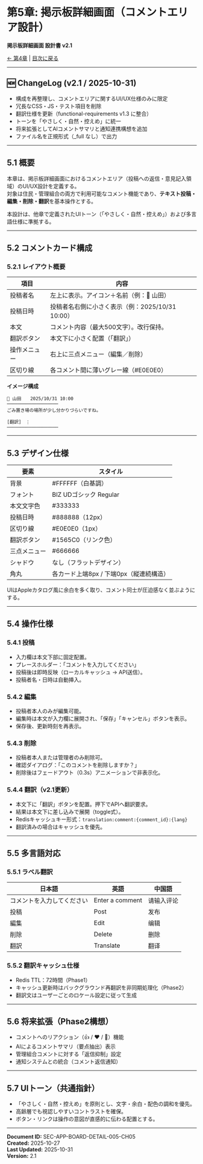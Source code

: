 # 第5章: 掲示板詳細画面（コメントエリア設計）

**掲示板詳細画面 設計書 v2.1**

[← 第4章](board-detail-design-ch04_v2.1.md) | [目次に戻る](board-detail-design-ch00-index.md)

---

## 🆕 ChangeLog (v2.1 / 2025-10-31)

- 構成を再整理し、コメントエリアに関するUI/UX仕様のみに限定  
- 冗長なCSS・JS・テスト項目を削除  
- 翻訳仕様を更新（functional-requirements v1.3 に整合）  
- トーンを「やさしく・自然・控えめ」に統一  
- 将来拡張としてAIコメントサマリと通知連携構想を追加  
- ファイル名を正規形式（_full なし）で出力  

---

## 5.1 概要

本章は、掲示板詳細画面におけるコメントエリア（投稿への返信・意見記入領域）のUI/UX設計を定義する。  
対象は住民・管理組合の両方で利用可能なコメント機能であり、**テキスト投稿・編集・削除・翻訳**を基本操作とする。

本設計は、他章で定義されたUIトーン（「やさしく・自然・控えめ」）および多言語仕様に準拠する。

---

## 5.2 コメントカード構成

### 5.2.1 レイアウト概要

| 項目 | 内容 |
|------|------|
| 投稿者名 | 左上に表示。アイコン＋名前（例：👤 山田） |
| 投稿日時 | 投稿者名右側に小さく表示（例：2025/10/31 10:00） |
| 本文 | コメント内容（最大500文字）。改行保持。 |
| 翻訳ボタン | 本文下に小さく配置（「翻訳」） |
| 操作メニュー | 右上に三点メニュー（編集／削除） |
| 区切り線 | 各コメント間に薄いグレー線（#E0E0E0） |

**イメージ構成**
```
👤 山田　　2025/10/31 10:00
───────────────────
ごみ置き場の場所が少し分かりづらいですね。

[翻訳]　⋮
───────────────────
```

---

## 5.3 デザイン仕様

| 要素 | スタイル |
|------|----------|
| 背景 | #FFFFFF（白基調） |
| フォント | BIZ UDゴシック Regular |
| 本文文字色 | #333333 |
| 投稿日時 | #888888（12px） |
| 区切り線 | #E0E0E0（1px） |
| 翻訳ボタン | #1565C0（リンク色） |
| 三点メニュー | #666666 |
| シャドウ | なし（フラットデザイン） |
| 角丸 | 各カード上端8px / 下端0px（縦連続構造） |

UIはAppleカタログ風に余白を多く取り、コメント同士が圧迫感なく並ぶようにする。

---

## 5.4 操作仕様

### 5.4.1 投稿
- 入力欄は本文下部に固定配置。  
- プレースホルダー：「コメントを入力してください」  
- 投稿後は即時反映（ローカルキャッシュ → API送信）。  
- 投稿者名・日時は自動挿入。  

### 5.4.2 編集
- 投稿者本人のみが編集可能。  
- 編集時は本文が入力欄に展開され、「保存」「キャンセル」ボタンを表示。  
- 保存後、更新時刻を再表示。  

### 5.4.3 削除
- 投稿者本人または管理者のみ削除可。  
- 確認ダイアログ：「このコメントを削除しますか？」  
- 削除後はフェードアウト（0.3s）アニメーションで非表示化。  

### 5.4.4 翻訳（v2.1更新）
- 本文下に「翻訳」ボタンを配置。押下でAPIへ翻訳要求。  
- 結果は本文下に差し込みで展開（toggle式）。  
- Redisキャッシュキー形式：`translation:comment:{comment_id}:{lang}`  
- 翻訳済みの場合はキャッシュを優先。  

---

## 5.5 多言語対応

### 5.5.1 ラベル翻訳

| 日本語 | 英語 | 中国語 |
|--------|------|--------|
| コメントを入力してください | Enter a comment | 请输入评论 |
| 投稿 | Post | 发布 |
| 編集 | Edit | 编辑 |
| 削除 | Delete | 删除 |
| 翻訳 | Translate | 翻译 |

### 5.5.2 翻訳キャッシュ仕様

- Redis TTL：72時間（Phase1）  
- キャッシュ更新時はバックグラウンド再翻訳を非同期処理化（Phase2）  
- 翻訳文はユーザーごとのロケール設定に従って生成  

---

## 5.6 将来拡張（Phase2構想）

- コメントへのリアクション（👍 / ❤️ / 🙏）機能  
- AIによるコメントサマリ（要点抽出）表示  
- 管理組合コメントに対する「返信抑制」設定  
- 通知システムとの統合（コメント返信通知）  

---

## 5.7 UIトーン（共通指針）

- 「やさしく・自然・控えめ」を原則とし、文字・余白・配色の調和を優先。  
- 高齢層でも視認しやすいコントラストを確保。  
- ボタン・リンクは操作の意図が直感的に伝わる配置とする。  

---

**Document ID:** SEC-APP-BOARD-DETAIL-005-CH05  
**Created:** 2025-10-27  
**Last Updated:** 2025-10-31  
**Version:** 2.1  
